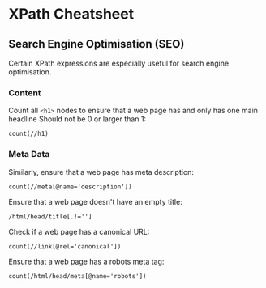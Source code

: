 # XPath Cheatsheet
## Search Engine Optimisation (SEO)
Certain XPath expressions are especially useful for search engine optimisation.

### Content
Count all `<h1>` nodes to ensure that a web page has and only has one main headline Should not be 0 or larger than 1:

```text title=""
count(//h1)
```

### Meta Data
Similarly, ensure that a web page has meta description:

```text title=""
count(//meta[@name='description'])
```

Ensure that a web page doesn't have an empty title:

```text title=""
/html/head/title[.!='']
```

Check if a web page has a canonical URL:

```text title=""
count(//link[@rel='canonical'])
```

Ensure that a web page has a robots meta tag:

```text title=""
count(/html/head/meta[@name='robots'])
```
